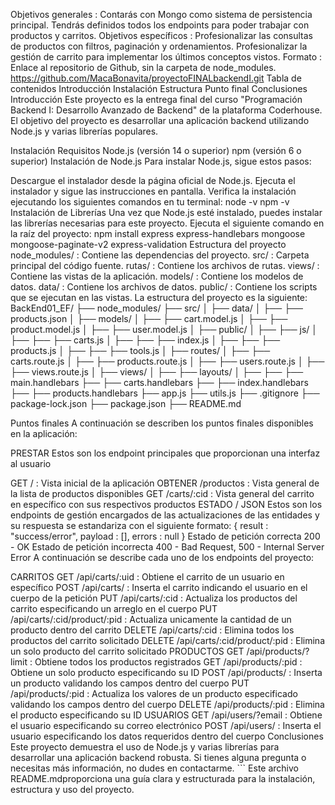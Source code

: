 Objetivos generales :
Contarás con Mongo como sistema de persistencia principal.
Tendrás definidos todos los endpoints para poder trabajar con productos y carritos.
Objetivos específicos :
Profesionalizar las consultas de productos con filtros, paginación y ordenamientos.
Profesionalizar la gestión de carrito para implementar los últimos conceptos vistos.
Formato :
Enlace al repositorio de Github, sin la carpeta de node_modules.
https://github.com/MacaBonavita/proyectoFINALbackendI.git
Tabla de contenidos
Introducción
Instalación
Estructura
Punto final
Conclusiones
Introducción
Este proyecto es la entrega final del curso "Programación Backend I: Desarrollo Avanzado de Backend" de la plataforma Coderhouse. El objetivo del proyecto es desarrollar una aplicación backend utilizando Node.js y varias librerías populares.

Instalación
Requisitos
Node.js (versión 14 o superior)
npm (versión 6 o superior)
Instalación de Node.js
Para instalar Node.js, sigue estos pasos:

Descargue el instalador desde la página oficial de Node.js.
Ejecuta el instalador y sigue las instrucciones en pantalla.
Verifica la instalación ejecutando los siguientes comandos en tu terminal:
node -v
npm -v
Instalación de Librerías
Una vez que Node.js esté instalado, puedes instalar las librerías necesarias para este proyecto. Ejecuta el siguiente comando en la raíz del proyecto:
npm install express express-handlebars mongoose mongoose-paginate-v2 express-validation
Estructura del proyecto
node_modules/ : Contiene las dependencias del proyecto.
src/ : Carpeta principal del código fuente.
rutas/ : Contiene los archivos de rutas.
views/ : Contiene las vistas de la aplicación.
models/ : Contiene los modelos de datos.
data/ : Contiene los archivos de datos.
public/ : Contiene los scripts que se ejecutan en las vistas.
La estructura del proyecto es la siguiente:
BackEnd01_EF/
├── node_modules/
├── src/
│   ├── data/
│   ├── ├── products.json
│   ├── models/
│   ├── ├── cart.model.js
│   ├── ├── product.model.js
│   ├── ├── user.model.js
│   ├── public/
│   ├── ├── js/
│   ├── ├── ├── carts.js
│   ├── ├── ├── index.js
│   ├── ├── ├── products.js
│   ├── ├── ├── tools.js
│   ├── routes/
│   ├── ├── carts.route.js
│   ├── ├── products.route.js
│   ├── ├── users.route.js
│   ├── ├── views.route.js
│   ├── views/
│   ├── ├── layouts/
│   ├── ├── ├── main.handlebars
├── ├── carts.handlebars
├── ├── index.handlebars
├── ├── products.handlebars
├── app.js
├── utils.js
├── .gitignore
├── package-lock.json
├── package.json
├── README.md

Puntos finales
A continuación se describen los puntos finales disponibles en la aplicación:

PRESTAR
Estos son los endpoint principales que proporcionan una interfaz al usuario

GET / : Vista inicial de la aplicación
OBTENER /productos : Vista general de la lista de productos disponibles
GET /carts/:cid : Vista general del carrito en específico con sus respectivos productos
ESTADO / JSON
Estos son los endpoints de gestión encargados de las actualizaciones de las entidades y su respuesta se estandariza con el siguiente formato:
{ result : "success/error", payload : [], errors : null }
Estado de petición correcta
200 - OK
Estado de petición incorrecta
400 - Bad Request, 500 - Internal Server Error
A continuación se describe cada uno de los endpoints del proyecto:

CARRITOS
GET /api/carts/:uid : Obtiene el carrito de un usuario en específico
POST /api/carts/ : Inserta el carrito indicando el usuario en el cuerpo de la petición
PUT /api/carts/:cid : Actualiza los productos del carrito especificando un arreglo en el cuerpo
PUT /api/carts/:cid/product/:pid : Actualiza unicamente la cantidad de un producto dentro del carrito
DELETE /api/carts/:cid : Elimina todos los productos del carrito solicitado
DELETE /api/carts/:cid/product/:pid : Elimina un solo producto del carrito solicitado
PRODUCTOS
GET /api/products/?limit : Obtiene todos los productos registrados
GET /api/products/:pid : Obtiene un solo producto especificando su ID
POST /api/products/ : Inserta un producto validando los campos dentro del cuerpo
PUT /api/products/:pid : Actualiza los valores de un producto especificado validando los campos dentro del cuerpo
DELETE /api/products/:pid : Elimina el producto especificando su ID
USUARIOS
GET /api/users/?email : Obtiene el usuario especificando su correo electrónico
POST /api/users/ : Inserta el usuario especificando los datos requeridos dentro del cuerpo
Conclusiones
Este proyecto demuestra el uso de Node.js y varias librerías para desarrollar una aplicación backend robusta. Si tienes alguna pregunta o necesitas más información, no dudes en contactarme. ``` Este archivo README.mdproporciona una guía clara y estructurada para la instalación, estructura y uso del proyecto.
